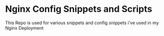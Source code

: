 # Nginx Config Snippets and Scripts
This Repo is used for various snippets and config snippets i've used in my Nginx Deployment
